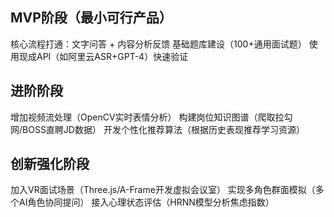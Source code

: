 
## MVP阶段（最小可行产品）

核心流程打通：文字问答 + 内容分析反馈
基础题库建设（100+通用面试题）
使用现成API（如阿里云ASR+GPT-4）快速验证

## 进阶阶段

增加视频流处理（OpenCV实时表情分析）
构建岗位知识图谱（爬取拉勾网/BOSS直聘JD数据）
开发个性化推荐算法（根据历史表现推荐学习资源）

## 创新强化阶段

加入VR面试场景（Three.js/A-Frame开发虚拟会议室）
实现多角色群面模拟（多个AI角色协同提问）
接入心理状态评估（HRNN模型分析焦虑指数）